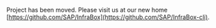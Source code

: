 Project has been moved. Please visit us at our new home [https://github.com/SAP/InfraBox](https://github.com/SAP/InfraBox-cli).
